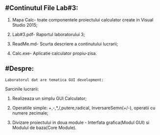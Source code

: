 #Continutul File Lab#3:
--
1. Mapa Calc- toate componentele proiectului calculator create in Visual Studio 2015;

2. Lab#3.pdf- Raportul laboratorului 3;

3. ReadMe.md- Scurta descriere a continutului lucrarii;

4. Calc.exe- Aplicatie calculator propiu-zisa.

#Despre:
--
	Laboratorul dat are tematica GUI development:
Sarcinile lucrarii: 
1. Realizeaza un simplu GUI Calculator;
 
2. Operatiile simple: +,-,*,/,putere,radical, InversareSemn(+/-), operatii cu numere zecimale;

3. Divizare proiectului in doua module - Interfata grafica(Modul GUI) si Modulul de baza(Core Module). 
